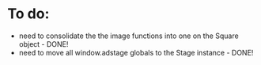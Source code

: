 # To do:
- need to consolidate the the image functions into one on the Square object - DONE!
- need to move all window.adstage globals to the Stage instance - DONE!

